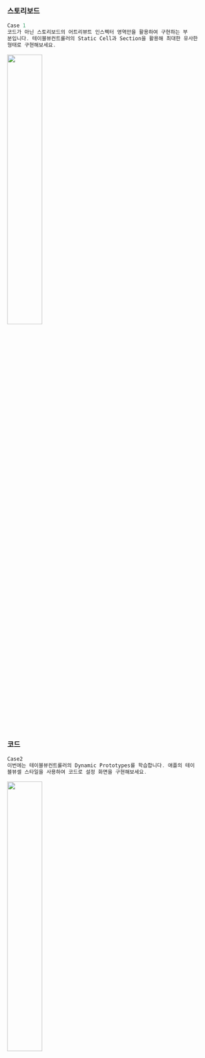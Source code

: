 ### 스토리보드

```swift
Case 1
코드가 아닌 스토리보드의 어트리뷰트 인스펙터 영역만을 활용하여 구현하는 부
분입니다. 테이블뷰컨트롤러의 Static Cell과 Section을 활용해 최대한 유사한
형태로 구현해보세요.
```

<img src = "https://user-images.githubusercontent.com/74236080/136911430-03403e6f-94fe-4dbc-8560-2a2052599525.png" width="40%" height="40%">

### 코드

```swift
Case2
이번에는 테이블뷰컨트롤러의 Dynamic Prototypes를 학습합니다. 애플의 테이
블뷰셀 스타일을 사용하여 코드로 설정 화면을 구현해보세요.
```

<img src = "https://user-images.githubusercontent.com/74236080/136911659-dd1ae593-8205-4a31-9540-a22dceb54716.png" width="40%" height="40%">
